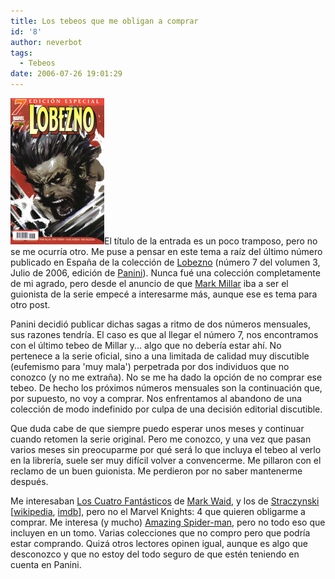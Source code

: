 ```yaml
---
title: Los tebeos que me obligan a comprar
id: '8'
author: neverbot
tags:
  - Tebeos
date: 2006-07-26 19:01:29
---
```


![Lobezno Vol.3 Num.7](./los-tebeos-que-me-obligan-a-comprar/lobezno7.jpg "Lobezno Vol.3 Num.7")El título de la entrada es un poco tramposo, pero no se me ocurría otro. Me puse a pensar en este tema a raíz del último número publicado en España de la colección de [Lobezno](http://es.wikipedia.org/wiki/Lobezno) (número 7 del volumen 3, Julio de 2006, edición de [Panini](http://www.paninicomics.es/)). Nunca fué una colección completamente de mi agrado, pero desde el anuncio de que [Mark Millar](http://www.millarworld.tv/) iba a ser el guionista de la serie empecé a interesarme más, aunque ese es tema para otro post.

Panini decidió publicar dichas sagas a ritmo de dos números mensuales, sus razones tendría. El caso es que al llegar el número 7, nos encontramos con el último tebeo de Millar y... algo que no debería estar ahí. No pertenece a la serie oficial, sino a una limitada de calidad muy discutible (eufemismo para 'muy mala') perpetrada por dos individuos que no conozco (y no me extraña). No se me ha dado la opción de no comprar ese tebeo. De hecho los próximos números mensuales son la continuación que, por supuesto, no voy a comprar. Nos enfrentamos al abandono de una colección de modo indefinido por culpa de una decisión editorial discutible.

Que duda cabe de que siempre puedo esperar unos meses y continuar cuando retomen la serie original. Pero me conozco, y una vez que pasan varios meses sin preocuparme por qué será lo que incluya el tebeo al verlo en la librería, suele ser muy difícil volver a convencerme. Me pillaron con el reclamo de un buen guionista. Me perdieron por no saber mantenerme después.

Me interesaban [Los Cuatro Fantásticos](http://es.wikipedia.org/wiki/Los_4_Fant%C3%A1sticos) de [Mark Waid](http://en.wikipedia.org/wiki/Mark_Waid), y los de [Straczynski](http://worldsofjms.com/) \[[wikipedia](http://en.wikipedia.org/wiki/J._Michael_Straczynski), [imdb](http://www.imdb.com/name/nm0833089/)\], pero no el Marvel Knights: 4 que quieren obligarme a comprar. Me interesa (y mucho) [Amazing Spider-man](http://en.wikipedia.org/wiki/The_Amazing_Spider-Man), pero no todo eso que incluyen en un tomo. Varias colecciones que no compro pero que podría estar comprando. Quizá otros lectores opinen igual, aunque es algo que desconozco y que no estoy del todo seguro de que estén teniendo en cuenta en Panini.